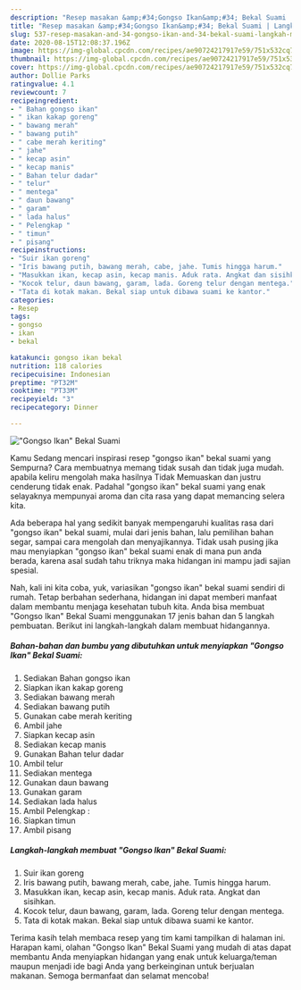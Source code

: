 ```yaml
---
description: "Resep masakan &amp;#34;Gongso Ikan&amp;#34; Bekal Suami | Langkah Membuat &amp;#34;Gongso Ikan&amp;#34; Bekal Suami Yang Lezat Sekali"
title: "Resep masakan &amp;#34;Gongso Ikan&amp;#34; Bekal Suami | Langkah Membuat &amp;#34;Gongso Ikan&amp;#34; Bekal Suami Yang Lezat Sekali"
slug: 537-resep-masakan-and-34-gongso-ikan-and-34-bekal-suami-langkah-membuat-and-34-gongso-ikan-and-34-bekal-suami-yang-lezat-sekali
date: 2020-08-15T12:08:37.196Z
image: https://img-global.cpcdn.com/recipes/ae90724217917e59/751x532cq70/gongso-ikan-bekal-suami-foto-resep-utama.jpg
thumbnail: https://img-global.cpcdn.com/recipes/ae90724217917e59/751x532cq70/gongso-ikan-bekal-suami-foto-resep-utama.jpg
cover: https://img-global.cpcdn.com/recipes/ae90724217917e59/751x532cq70/gongso-ikan-bekal-suami-foto-resep-utama.jpg
author: Dollie Parks
ratingvalue: 4.1
reviewcount: 7
recipeingredient:
- " Bahan gongso ikan"
- " ikan kakap goreng"
- " bawang merah"
- " bawang putih"
- " cabe merah keriting"
- " jahe"
- " kecap asin"
- " kecap manis"
- " Bahan telur dadar"
- " telur"
- " mentega"
- " daun bawang"
- " garam"
- " lada halus"
- " Pelengkap "
- " timun"
- " pisang"
recipeinstructions:
- "Suir ikan goreng"
- "Iris bawang putih, bawang merah, cabe, jahe. Tumis hingga harum."
- "Masukkan ikan, kecap asin, kecap manis. Aduk rata. Angkat dan sisihkan."
- "Kocok telur, daun bawang, garam, lada. Goreng telur dengan mentega."
- "Tata di kotak makan. Bekal siap untuk dibawa suami ke kantor."
categories:
- Resep
tags:
- gongso
- ikan
- bekal

katakunci: gongso ikan bekal 
nutrition: 118 calories
recipecuisine: Indonesian
preptime: "PT32M"
cooktime: "PT33M"
recipeyield: "3"
recipecategory: Dinner

---
```



![&#34;Gongso Ikan&#34; Bekal Suami](https://img-global.cpcdn.com/recipes/ae90724217917e59/751x532cq70/gongso-ikan-bekal-suami-foto-resep-utama.jpg)

Kamu Sedang mencari inspirasi resep &#34;gongso ikan&#34; bekal suami yang Sempurna? Cara membuatnya memang tidak susah dan tidak juga mudah. apabila keliru mengolah maka hasilnya Tidak Memuaskan dan justru cenderung tidak enak. Padahal &#34;gongso ikan&#34; bekal suami yang enak selayaknya mempunyai aroma dan cita rasa yang dapat memancing selera kita.

Ada beberapa hal yang sedikit banyak mempengaruhi kualitas rasa dari &#34;gongso ikan&#34; bekal suami, mulai dari jenis bahan, lalu pemilihan bahan segar, sampai cara mengolah dan menyajikannya. Tidak usah pusing jika mau menyiapkan &#34;gongso ikan&#34; bekal suami enak di mana pun anda berada, karena asal sudah tahu triknya maka hidangan ini mampu jadi sajian spesial.




Nah, kali ini kita coba, yuk, variasikan &#34;gongso ikan&#34; bekal suami sendiri di rumah. Tetap berbahan sederhana, hidangan ini dapat memberi manfaat dalam membantu menjaga kesehatan tubuh kita. Anda bisa membuat &#34;Gongso Ikan&#34; Bekal Suami menggunakan 17 jenis bahan dan 5 langkah pembuatan. Berikut ini langkah-langkah dalam membuat hidangannya.

<!--inarticleads1-->

##### Bahan-bahan dan bumbu yang dibutuhkan untuk menyiapkan &#34;Gongso Ikan&#34; Bekal Suami:

1. Sediakan  Bahan gongso ikan
1. Siapkan  ikan kakap goreng
1. Sediakan  bawang merah
1. Sediakan  bawang putih
1. Gunakan  cabe merah keriting
1. Ambil  jahe
1. Siapkan  kecap asin
1. Sediakan  kecap manis
1. Gunakan  Bahan telur dadar
1. Ambil  telur
1. Sediakan  mentega
1. Gunakan  daun bawang
1. Gunakan  garam
1. Sediakan  lada halus
1. Ambil  Pelengkap :
1. Siapkan  timun
1. Ambil  pisang




<!--inarticleads2-->

##### Langkah-langkah membuat &#34;Gongso Ikan&#34; Bekal Suami:

1. Suir ikan goreng
1. Iris bawang putih, bawang merah, cabe, jahe. Tumis hingga harum.
1. Masukkan ikan, kecap asin, kecap manis. Aduk rata. Angkat dan sisihkan.
1. Kocok telur, daun bawang, garam, lada. Goreng telur dengan mentega.
1. Tata di kotak makan. Bekal siap untuk dibawa suami ke kantor.




Terima kasih telah membaca resep yang tim kami tampilkan di halaman ini. Harapan kami, olahan &#34;Gongso Ikan&#34; Bekal Suami yang mudah di atas dapat membantu Anda menyiapkan hidangan yang enak untuk keluarga/teman maupun menjadi ide bagi Anda yang berkeinginan untuk berjualan makanan. Semoga bermanfaat dan selamat mencoba!
